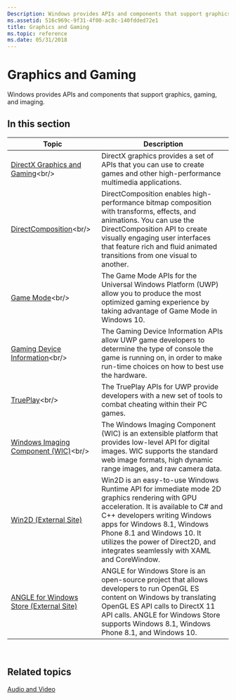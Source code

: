 ```yaml
---
Description: Windows provides APIs and components that support graphics, gaming, and imaging.
ms.assetid: 516c969c-9f31-4f00-ac8c-140fdded72e1
title: Graphics and Gaming
ms.topic: reference
ms.date: 05/31/2018
---
```


# Graphics and Gaming

Windows provides APIs and components that support graphics, gaming, and imaging.

## In this section



| Topic                                                                                                 | Description                                                                                                                                                                                                                                                                                                                     |
|-------------------------------------------------------------------------------------------------------|---------------------------------------------------------------------------------------------------------------------------------------------------------------------------------------------------------------------------------------------------------------------------------------------------------------------------------|
| [DirectX Graphics and Gaming](https://msdn.microsoft.com/library/Ee663274(v=VS.85).aspx)<br/>                                                 | DirectX graphics provides a set of APIs that you can use to create games and other high-performance multimedia applications. <br/>                                                                                                                                                                                        |
| [DirectComposition](https://msdn.microsoft.com/library/Hh437371(v=VS.85).aspx)<br/>                                   | DirectComposition enables high-performance bitmap composition with transforms, effects, and animations. You can use the DirectComposition API to create visually engaging user interfaces that feature rich and fluid animated transitions from one visual to another.<br/>                                               |
| [Game Mode](https://msdn.microsoft.com/library/Mt808808(v=VS.85).aspx)<br/>                                                     | The Game Mode APIs for the Universal Windows Platform (UWP) allow you to produce the most optimized gaming experience by taking advantage of Game Mode in Windows 10.<br/>                                                                                                                                                |
| [Gaming Device Information](https://msdn.microsoft.com/library/Mt825235(v=VS.85).aspx)<br/>                | The Gaming Device Information APIs allow UWP game developers to determine the type of console the game is running on, in order to make run-time choices on how to best use the hardware.<br/>                                                                                                                             |
| [TruePlay](https://msdn.microsoft.com/library/Mt808781(v=VS.85).aspx)<br/>                                                      | The TruePlay APIs for UWP provide developers with a new set of tools to combat cheating within their PC games.<br/>                                                                                                                                                                                                       |
| [Windows Imaging Component (WIC)](https://msdn.microsoft.com/library/Ee719902(v=VS.85).aspx)<br/>                                             | The Windows Imaging Component (WIC) is an extensible platform that provides low-level API for digital images. WIC supports the standard web image formats, high dynamic range images, and raw camera data.<br/>                                                                                                           |
| [Win2D (External Site)](https://github.com/Microsoft/Win2D)<br/>                                | Win2D is an easy-to-use Windows Runtime API for immediate mode 2D graphics rendering with GPU acceleration. It is available to C\# and C++ developers writing Windows apps for Windows 8.1, Windows Phone 8.1 and Windows 10. It utilizes the power of Direct2D, and integrates seamlessly with XAML and CoreWindow.<br/> |
| [ANGLE for Windows Store (External Site)](https://github.com/microsoft/angle/wiki)<br/> | ANGLE for Windows Store is an open-source project that allows developers to run OpenGL ES content on Windows by translating OpenGL ES API calls to DirectX 11 API calls. ANGLE for Windows Store supports Windows 8.1, Windows Phone 8.1, and Windows 10.<br/>                                                            |



 

## Related topics

<dl> <dt>

[Audio and Video](https://msdn.microsoft.com/library/Ee663260(v=VS.85).aspx)
</dt> </dl>

 

 




